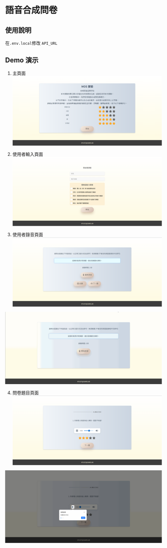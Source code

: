 # 語音合成問卷 

## 使用說明
在`.env.local`修改 `API_URL`

## Demo 演示
1. 主頁面
![](https://github.com/minz71/MOSweb/blob/main/readmePic/1-homePage.png?raw=true)

2. 使用者輸入頁面
![](https://github.com/minz71/MOSweb/blob/main/readmePic/2-userInput.png?raw=true)

3. 使用者錄音頁面
![](https://github.com/minz71/MOSweb/blob/main/readmePic/3-audioRecoeder.png?raw=true)

![](https://github.com/minz71/MOSweb/blob/main/readmePic/3-audioRecoeder.gif?raw=true)

4. 問卷題目頁面
![](https://github.com/minz71/MOSweb/blob/main/readmePic/4-question.png?raw=true)

![](https://github.com/minz71/MOSweb/blob/main/readmePic/4-question.gif?raw=true)